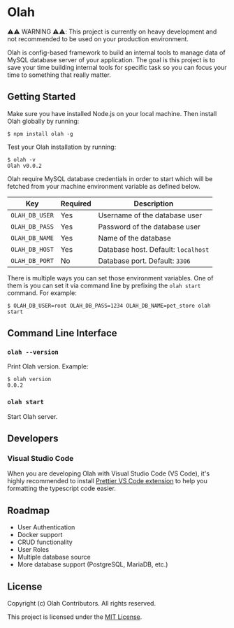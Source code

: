 # Olah

⚠️⚠️ WARNING ⚠️⚠️: This project is currently on heavy development and not recommended to be used on your production environment.

Olah is config-based framework to build an internal tools to manage data of MySQL database server of your application. The goal is this project is to save your time building internal tools for specific task so you can focus your time to something that really matter.

## Getting Started

Make sure you have installed Node.js on your local machine. Then install Olah globally by running:

```
$ npm install olah -g
```

Test your Olah installation by running:

```
$ olah -v
Olah v0.0.2
```

Olah require MySQL database credentials in order to start which will be fetched from your machine environment variable as defined below.

| Key            | Required | Description                         |
| -------------- | -------- | ----------------------------------- |
| `OLAH_DB_USER` | Yes      | Username of the database user       |
| `OLAH_DB_PASS` | Yes      | Password of the database user       |
| `OLAH_DB_NAME` | Yes      | Name of the database                |
| `OLAH_DB_HOST` | Yes      | Database host. Default: `localhost` |
| `OLAH_DB_PORT` | No       | Database port. Default: `3306`      |

There is multiple ways you can set those environment variables. One of them is you can set it via command line by prefixing the `olah start` command. For example:

```
$ OLAH_DB_USER=root OLAH_DB_PASS=1234 OLAH_DB_NAME=pet_store olah start
```

## Command Line Interface

### `olah --version`

Print Olah version. Example:

```
$ olah version
0.0.2
```

### `olah start`

Start Olah server.

## Developers

### Visual Studio Code

When you are developing Olah with Visual Studio Code (VS Code), it's highly recommended to install [Prettier VS Code extension](https://marketplace.visualstudio.com/items?itemName=esbenp.prettier-vscode) to help you formatting the typescript code easier.

## Roadmap

- User Authentication
- Docker support
- CRUD functionality
- User Roles
- Multiple database source
- More database support (PostgreSQL, MariaDB, etc.)

## License

Copyright (c) Olah Contributors. All rights reserved.

This project is licensed under the [MIT License](LICENSE).
